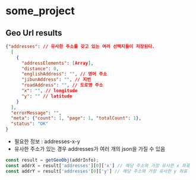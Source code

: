 # some_project

## Geo Url results
```json
{"addresses": // 유사한 주소를 갖고 있는 여러 선택지들이 저장된다.
  [
    {
      "addressElements": [Array], 
      "distance": 0,
      "englishAddress": "", // 영어 주소
      "jibunAddress": "", // 지번
      "roadAddress": "", // 도로명 주소
      "x": "", // longitude
      "y": "" // latitude
    }
  ],
  "errorMessage": "",
  "meta": {"count": 1, "page": 1, "totalCount": 1},
  "status": "OK"
}
```
- 필요한 정보 : addresses-x-y
- 유사한 주소가 있는 경우 addresses가 여러 개의 json을 가질 수 있음
```js
const result = getGeoObj(addrInfo);
const addrX = result['addresses'][0]['x'] // 해당 주소와 가장 유사한 x 좌표
const addrY = result['addresses'[0]['y'] // 해당 주소와 가장 유사한 y 좌표
```
